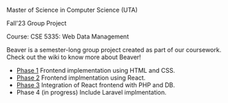 Master of Science in Computer Science (UTA)

Fall'23 Group Project

Course: CSE 5335: Web Data Management

Beaver is a semester-long group project created as part of our coursework. 
Check out the wiki to know more about Beaver!

 - [Phase 1](https://sxk3962.uta.cloud/Project_phase1/)
	 Frontend implementation using HTML and CSS.
 - [Phase 2](https://mxj3631.uta.cloud/)
	Frontend implmentation using React.
 - [Phase 3](https://axk4079.uta.cloud/login)
	 Integration of React frontend with PHP and DB.
 - Phase 4 (in progress)
	 Include Laravel implmentation.
